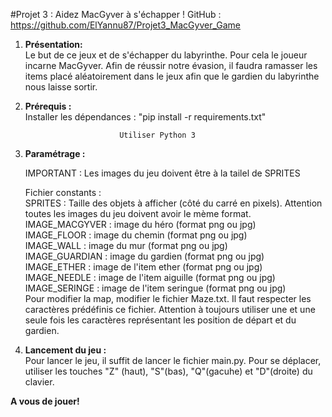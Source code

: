 #Projet 3 : Aidez MacGyver à s'échapper !
GitHub : https://github.com/ElYannu87/Projet3_MacGyver_Game

1. **Présentation:**  
Le but de ce jeux et de s'échapper du labyrinthe. Pour cela le joueur incarne MacGyver. Afin de réussir notre évasion,
il faudra ramasser les items placé aléatoirement dans le jeux afin que le gardien du labyrinthe nous laisse sortir.

2. **Prérequis :**  
Installer les dépendances : "pip install -r requirements.txt"

                            Utiliser Python 3

3. **Paramétrage :**

    IMPORTANT : Les images du jeu doivent être à la tailel de SPRITES
    
    Fichier constants :  
    SPRITES : Taille des objets à afficher (côté du carré en pixels). Attention toutes les images du jeu doivent avoir le mème format.  
    IMAGE_MACGYVER : image du héro (format png ou jpg)  
    IMAGE_FLOOR : image du chemin (format png ou jpg)  
    IMAGE_WALL : image du mur (format png ou jpg)  
    IMAGE_GUARDIAN : image du gardien (format png ou jpg)  
    IMAGE_ETHER : image de l'item ether (format png ou jpg)  
    IMAGE_NEEDLE : image de l'item aiguille (format png ou jpg)  
    IMAGE_SERINGE : image de l'item seringue (format png ou jpg)  
    Pour modifier la map, modifier le fichier Maze.txt. Il faut respecter les caractères prédéfinis ce fichier. Attention à 
    toujours utiliser une et une seule fois les caractères représentant les position de départ et du gardien.

4. **Lancement du jeu :**  
Pour lancer le jeu, il suffit de lancer le fichier main.py. Pour se déplacer, utiliser les touches "Z" (haut), "S"(bas), "Q"(gacuhe) et "D"(droite) du clavier.

**A vous de jouer!**
